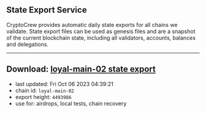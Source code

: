 ## State Export Service
CryptoCrew provides automatic daily state exports for all chains we validate. State export files can be used as genesis files and are a snapshot of the current blockchain state, including all validators, accounts, balances and delegations.

---
**Download: [loyal-main-02 state export](https://dl.ccvalidators.com/SERVICE/loyal/loyal-main-02_export_4493986.json)**
---

- last updated: Fri Oct 06 2023 04:39:21
- chain id: `loyal-main-02`
- export height: `4493986`
- use for: airdrops, local tests, chain recovery

